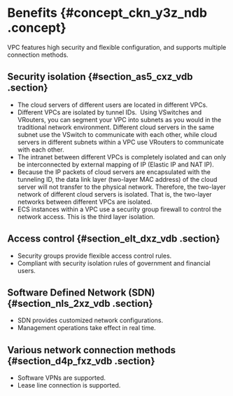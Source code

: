 # Benefits {#concept_ckn_y3z_ndb .concept}

VPC features high security and flexible configuration, and supports multiple connection methods.

## Security isolation {#section_as5_cxz_vdb .section}

-   The cloud servers of different users are located in different VPCs.
-   Different VPCs are isolated by tunnel IDs.  Using VSwitches and VRouters, you can segment your VPC into subnets as you would in the traditional network environment. Different cloud servers in the same subnet use the VSwitch to communicate with each other, while cloud servers in different subnets within a VPC use VRouters to communicate with each other.
-   The intranet between different VPCs is completely isolated and can only be interconnected by external mapping of IP \(Elastic IP and NAT IP\).
-   Because the IP packets of cloud servers are encapsulated with the tunneling ID, the data link layer \(two-layer MAC address\) of the cloud server will not transfer to the physical network. Therefore, the two-layer network of different cloud servers is isolated. That is, the two-layer networks between different VPCs are isolated.
-   ECS instances within a VPC use a security group firewall to control the network access. This is the third layer isolation.

## Access control {#section_elt_dxz_vdb .section}

-   Security groups provide flexible access control rules.
-   Compliant with security isolation rules of government and financial users.

## Software Defined Network \(SDN\) {#section_nls_2xz_vdb .section}

-   SDN provides customized network configurations.
-   Management operations take effect in real time.

## Various network connection methods {#section_d4p_fxz_vdb .section}

-   Software VPNs are supported.
-   Lease line connection is supported.

